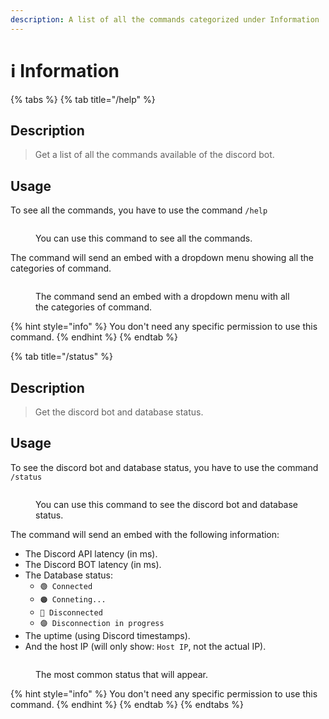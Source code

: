 ```yaml
---
description: A list of all the commands categorized under Information
---
```


# ℹ Information

{% tabs %}
{% tab title="/help" %}
## Description

> Get a list of all the commands available of the discord bot.

## Usage

To see all the commands, you have to use the command `/help`

<figure><img src="../.gitbook/assets/Capture d&#x27;écran 2023-08-16 182109.png" alt=""><figcaption><p>You can use this command to see all the commands.</p></figcaption></figure>

The command will send an embed with a dropdown menu showing all the categories of command.

<figure><img src="../.gitbook/assets/Capture d&#x27;écran 2023-08-16 182230.png" alt=""><figcaption><p>The command send an embed with a dropdown menu with all the categories of command.</p></figcaption></figure>

{% hint style="info" %}
You don't need any specific permission to use this command.
{% endhint %}
{% endtab %}

{% tab title="/status" %}
## Description

> Get the discord bot and database status.&#x20;

## Usage

To see the discord bot and database status, you have to use the command `/status`

<figure><img src="../.gitbook/assets/Capture d&#x27;écran 2023-08-16 182755.png" alt=""><figcaption><p>You can use this command to see the discord bot and database status.</p></figcaption></figure>

The command will send an embed with the following information:

* The Discord API latency (in ms).
* The Discord BOT latency (in ms).
* The Database status:
  * `🟢 Connected`
  * `🟠 Conneting...`
  * `🔴 Disconnected`
  * `🟣 Disconnection in progress`
* The uptime (using Discord timestamps).
* And the host IP (will only show: `Host IP`, not the actual IP).

<figure><img src="../.gitbook/assets/Capture d&#x27;écran 2023-08-21 232825.png" alt=""><figcaption><p>The most common status that will appear.</p></figcaption></figure>

{% hint style="info" %}
You don't need any specific permission to use this command.
{% endhint %}
{% endtab %}
{% endtabs %}
